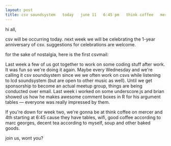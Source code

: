```yaml
---
layout: post
title: csv soundsystem   today   june 11   6:45 pm   think coffee   mercer + 4th
---
```



hi all,

csv will be occurring today. next week we will be celebrating the 1-year anniversary of csv.  suggestions for celebrations are welcome. 

for the sake of nostalgia, here is the first csvmail:

Last week a few of us got together to work on some coding stuff after work. It was fun so we're doing it again. Maybe every Wednesday and we're calling it csv soundsystem since we we often work on csvs while listening to lcd soundsystem (but are open to other music as well). Until we get sponsorship to become an actual meetup group, things are being conducted over email. Last week i worked on some underscore.js and brian showed us how he makes awesome comment boxes in R for his argument tables — everyone was really impressed by them.

If you're down for week two, we're gonna be at think coffee on mercer and 4th starting at 6:45 cause they have tables, wifi, good coffee according to marc georges, decent tea according to myself, soup and other baked goods. 

join us, wont you?